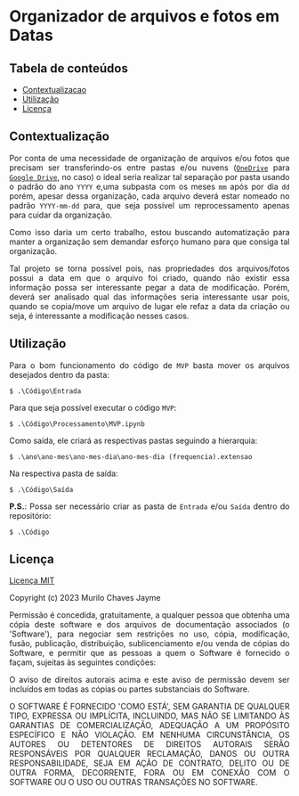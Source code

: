 # Organizador de arquivos e fotos em Datas

## Tabela de conteúdos

- [Contextualizacao](#contextualizacao)
- [Utilização](#utilizacao)
- [Licença](#licenca)

## Contextualização <a name = 'contextualizacao'></a>

<div align='justify'>
    <p>
        Por conta de uma necessidade de organização de arquivos e/ou fotos que precisam ser transferindo-os entre pastas e/ou nuvens (<code><a href='https://www.microsoft.com/pt-br/microsoft-365/onedrive/online-cloud-storage'>OneDrive</a></code> para <code><a href='https://www.google.com/intl/pt-br/drive/about.html'>Google Drive</a></code>, no caso) o ideal seria realizar tal separação por pasta usando o padrão do ano <code>YYYY</code> e,uma subpasta com os meses <code>mm</code> após por dia <code>dd</code> porém, apesar dessa organização, cada arquivo deverá estar nomeado no padrão <code>YYYY-mm-dd</code> para, que seja possível um reprocessamento apenas para cuidar da organização.
    </p>
    <p>
        Como isso daria um certo trabalho, estou buscando automatização para manter a organização sem demandar esforço humano para que consiga tal organização.
    </p>
    <p>
        Tal projeto se torna possível pois, nas propriedades dos arquivos/fotos possui a data em que o arquivo foi criado, quando não existir essa informação possa ser interessante pegar a data de modificação. Porém, deverá ser analisado qual das informações seria interessante usar pois, quando se copia/move um arquivo de lugar ele refaz a data da criação ou seja, é interessante a modificação nesses casos.
    </p>
</div>

## Utilização <a name = 'utilizacao'></a>

<div align='justify'>
    <p>
        Para o bom funcionamento do código de <code>MVP</code> basta mover os arquivos desejados dentro da pasta:
    </p>
</div>

`$ .\Código\Entrada`

<div align='justify'>
    <p>
        Para que seja possível executar o código <code>MVP</code>:
    </p>
</div>

`$ .\Código\Processamento\MVP.ipynb`

<div align='justify'>
    <p>
        Como saída, ele criará as respectivas pastas seguindo a hierarquia:
    </p>
</div>

`$ .\ano\ano-mes\ano-mes-dia\ano-mes-dia (frequencia).extensao`

<div align='justify'>
    <p>
        Na respectiva pasta de saída:
    </p>
</div>

`$ .\Código\Saída`

<div align='justify'>
    <p>
        <b>P.S.</b>: Possa ser necessário criar as pasta de <code>Entrada</code> e/ou <code>Saída</code> dentro do repositório:
    </p>
</div>

`$ .\Código`

## Licença <a name = 'licenca'></a>

<div align='justify'>
    <p>
        <a href='https://github.com/murilochaves/organizador-arquivos/blob/main/LICENSE'>Licença MIT</a>
    </p>
    <p>
        Copyright (c) 2023 Murilo Chaves Jayme
    </p>
    <p>
        Permissão é concedida, gratuitamente, a qualquer pessoa que obtenha uma cópia deste software e dos arquivos de documentação associados (o 'Software'), para negociar sem restrições no uso, cópia, modificação, fusão, publicação, distribuição, sublicenciamento e/ou venda de cópias do Software, e permitir que as pessoas a quem o Software é fornecido o façam, sujeitas às seguintes condições:
    </p>
    <p>
        O aviso de direitos autorais acima e este aviso de permissão devem ser incluídos em todas as cópias ou partes substanciais do Software.
    </p>
    <p>
        O SOFTWARE É FORNECIDO 'COMO ESTÁ', SEM GARANTIA DE QUALQUER TIPO, EXPRESSA OU IMPLÍCITA, INCLUINDO, MAS NÃO SE LIMITANDO ÀS GARANTIAS DE COMERCIALIZAÇÃO, ADEQUAÇÃO A UM PROPÓSITO ESPECÍFICO E NÃO VIOLAÇÃO. EM NENHUMA CIRCUNSTÂNCIA, OS AUTORES OU DETENTORES DE DIREITOS AUTORAIS SERÃO RESPONSÁVEIS POR QUALQUER RECLAMAÇÃO, DANOS OU OUTRA RESPONSABILIDADE, SEJA EM AÇÃO DE CONTRATO, DELITO OU DE OUTRA FORMA, DECORRENTE, FORA OU EM CONEXÃO COM O SOFTWARE OU O USO OU OUTRAS TRANSAÇÕES NO SOFTWARE.
    </p>
</div>

